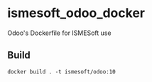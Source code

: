 # ismesoft_odoo_docker
Odoo's Dockerfile for ISMESoft use

## Build

`docker build . -t ismesoft/odoo:10`
